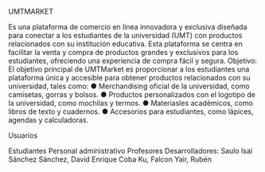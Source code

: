 UMTMARKET

Es una plataforma de comercio en línea innovadora y exclusiva diseñada para
conectar a los estudiantes de la universidad (UMT) con productos relacionados con su institución
educativa. 
Esta plataforma se centra en facilitar la venta y compra de productos grandes y
exclusivos para los estudiantes, ofreciendo una experiencia de compra fácil y segura.
Objetivo:
El objetivo principal de UMTMarket es proporcionar a los estudiantes una plataforma única
y accesible para obtener productos relacionados con su universidad, tales como:
● Merchandising oficial de la universidad, como camisetas, gorras y bolsos.
● Productos personalizados con el logotipo de la universidad, como mochilas y
termos.
● Materiasles académicos, como libros de texto y cuadernos.
● Accesorios para estudiantes, como lápices, agendas y calculadoras.

Usuarios

Estudiantes
Personal administrativo
Profesores
Desarrolladores: Saulo Isai Sánchez Sánchez, David Enrique Coba Ku, Falcon Yair, Rubén

